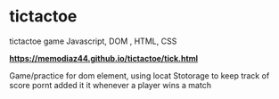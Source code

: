 # tictactoe
tictactoe game Javascript, DOM , HTML, CSS



**https://memodiaz44.github.io/tictactoe/tick.html**



Game/practice for dom element, using locat Stotorage to keep track of score pornt added it it whenever a player wins a match 
